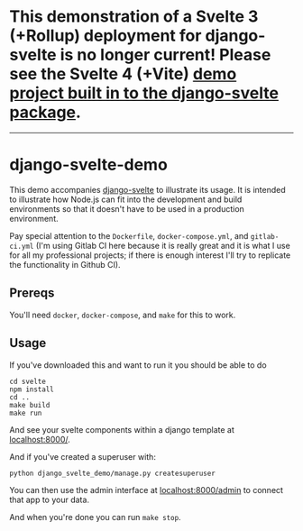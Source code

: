 # This demonstration of a Svelte 3 (+Rollup) deployment for django-svelte is no longer current! Please see the Svelte 4 (+Vite) [demo project built in to the django-svelte package](https://github.com/thismatters/django-svelte/tree/main/demo_project).


---

# django-svelte-demo

This demo accompanies [django-svelte](https://github.com/thismatters/django-svelte) to illustrate its usage. It is intended to illustrate how Node.js can fit into the development and build environments so that it doesn't have to be used in a production environment.

Pay special attention to the `Dockerfile`, `docker-compose.yml`, and `gitlab-ci.yml` (I'm using Gitlab CI here because it is really great and it is what I use for all my professional projects; if there is enough interest I'll try to replicate the functionality in Github CI).

## Prereqs

You'll need `docker`, `docker-compose`, and `make` for this to work.

## Usage

If you've downloaded this and want to run it you should be able to do

```
cd svelte
npm install
cd ..
make build
make run
```

And see your svelte components within a django template at [localhost:8000/](http://localhost:8000).

And if you've created a superuser with:

```
python django_svelte_demo/manage.py createsuperuser
```

You can then use the admin interface at [localhost:8000/admin](http://localhost:8000/admin) to connect that app to your data.

And when you're done you can run `make stop`.
